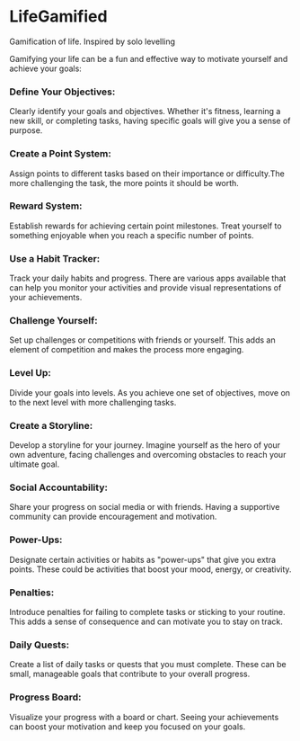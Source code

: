 # LifeGamified
Gamification of life. Inspired by solo levelling

Gamifying your life can be a fun and effective way to motivate yourself and achieve your goals:

### Define Your Objectives:
Clearly identify your goals and objectives. Whether it's fitness, learning a new skill, or completing tasks, having specific goals will give you a sense of purpose.

### Create a Point System:
Assign points to different tasks based on their importance or difficulty.The more challenging the task, the more points it should be worth.

### Reward System:
Establish rewards for achieving certain point milestones. Treat yourself to something enjoyable when you reach a specific number of points.

### Use a Habit Tracker:
Track your daily habits and progress. There are various apps available that can help you monitor your activities and provide visual representations of your achievements.

### Challenge Yourself:
Set up challenges or competitions with friends or yourself. This adds an element of competition and makes the process more engaging.

### Level Up:
Divide your goals into levels. As you achieve one set of objectives, move on to the next level with more challenging tasks.

### Create a Storyline:
Develop a storyline for your journey. Imagine yourself as the hero of your own adventure, facing challenges and overcoming obstacles to reach your ultimate goal.

### Social Accountability:
Share your progress on social media or with friends. Having a supportive community can provide encouragement and motivation.

### Power-Ups:
Designate certain activities or habits as "power-ups" that give you extra points. These could be activities that boost your mood, energy, or creativity.

### Penalties:
Introduce penalties for failing to complete tasks or sticking to your routine. This adds a sense of consequence and can motivate you to stay on track.

### Daily Quests:
Create a list of daily tasks or quests that you must complete. These can be small, manageable goals that contribute to your overall progress.

### Progress Board:
Visualize your progress with a board or chart. Seeing your achievements can boost your motivation and keep you focused on your goals.
